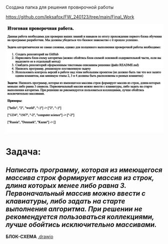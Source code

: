 Создана папка для решения провнрочной работы

https://github.com/leksafox/FW_240123/tree/main/Final_Work

![Проверочная работа](FinalWork.jpg)

# **Задача:**

## *Написать программу, которая из имеющегося массива строк формирует массив из строк, длина которых менее либо равна 3. Первоначальный массив можно ввести с клавиатуры, либо задать на старте выполнения алгоритма. При решении не рекомендуется пользоваться коллекциями, лучше обойтись исключительно массивами.* ##

**БЛОК-СХЕМА** [.drawio](Final_Work/FinalWork.drawio.png)

